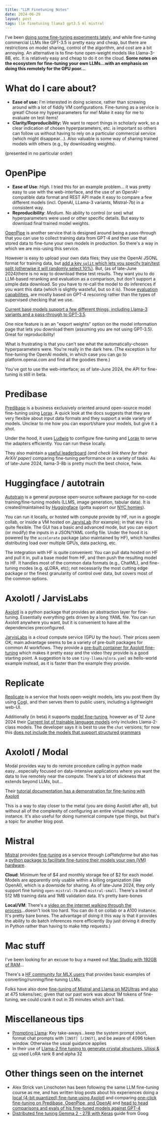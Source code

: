 ```yaml
---
title: "LLM Finetuning Notes"
date: 2024-06-29
layout: post
tags: llm finetuning llama3 gpt3.5 ml mistral
---
```


I've been [doing some fine-tuning experiments lately](https://scholar.google.com/citations?view_op=view_citation&hl=en&user=zJC_7roAAAAJ&sortby=pubdate&citation_for_view=zJC_7roAAAAJ:hkOj_22Ku90C), and while
fine-tuning commercial LLMs like GPT-3.5 is pretty easy and cheap, but there are restrictions on model sharing, control of the algorithm, and cost are a bit annoying. An alternative is to fine-tune open-weight models like Llama-3-8B, etc.  It is relatively easy and cheap to do it on the cloud.  **Some notes on the ecosystem for fine-tuning your own LLMs...with an emphasis on doing this remotely for the GPU poor...**



# What do I care about?

- **Ease of use:**  I'm interested in doing science, rather than screwing around with a lot of fiddly VM configurations.  Fine-tuning as a service is great! Chose my hyperparameters for me!  Make it easy for me to evaluate on test items! 
- **Clarity/Reproducibility:**  We want to report things in scholarly work, so a clear indication of chosen hyperparameters, etc. is important so others can follow us without having to rely on a particular commercial service (which might disappear...).  Also valuable is some way of sharing trained models with others (e.g., by downloading weights). 


(presented in no particular order)

# OpenPipe

- **Ease of Use**: *High*. I tried this for an example problem... it was pretty easy to use with the web-interface, and the use of an OpenAI-compatible data format and REST API made it easy to compare a few different models (incl. OpenAI, LLama-3 variants, Mistral-7b) in a consistent way.  
- **Reproducibility**: *Medium*.  No ability to control (or see) what hyperparameters were used or other specific details.  But easy to download final trained model weights. 


[OpenPipe](https://docs.openpipe.ai/features/fine-tuning) is another service that is designed around being a pass-through that you can use to collect training data from GPT-4 and then use that stored data to fine-tune your own models in production. So there's a way in which we are mis-using this service.

However is easy to upload your own data files; they use the OpenAI JSONL format for training data, but [add a key `split` which lets you specify train/test split (otherwise it will randomly select 10%)](https://docs.openpipe.ai/features/uploading-data#additional-fields).  But, (as of late-June 2024)there is no way to download these test results.  They want you to do LLM-based reranking and evaluation as a comparison, but don't support a simple data download. So you have to re-call the model to do inferences if you want this data (which is slightly wasteful, but so it is). Those [evaluation capabilities](https://docs.openpipe.ai/features/evaluations), are mostly based on GPT-4 rescoring rather than the types of supervised checking that we use.

 [Current base models support a few different things, including Llama-3 variants  and a pass-through to GPT-3.5](https://docs.openpipe.ai/base-models).  

One nice feature is an an "export weights" option on the model information page that lets you download  them (assuming you are not using GPT-3.5). Great for reproducibility! 

What is frustrating is that you can't see what the automatically-chosen hyperparameters were. You're really in the dark here. (The exception is for fine-tuning the OpenAI models, in which case you can go to platform.openai.com and find all the goodies there.)

You've got to use the web-interface; as of late-June 2024, the API for fine-tuning is still in beta.


# Predibase

[Predibase](https://predibase.com) is a business exclusively oriented around open-source model fine-tuning using [Lorax](https://loraexchange.ai).  A quick look at the docs suggests that they are very flexible about input data formats and they support a wide variety of models.  Unclear to me how you can export/share your models, but give it a shot. 

Under the hood, it uses [Ludwig](https://Ludwig.ai) to configure fine-tuning and [Lorax](https://loraexchange.ai/) to serve the adapters efficiently. You can run these locally.

They also maintain a [useful leaderboard](https://predibase.com/fine-tuning-index) *(and check link there for their ArXiV paper)* comparing fine-tuning performance on a variety of tasks. As of late-June 2024, llama-3-8b is pretty much the best choice, fwiw.

# Huggingface / autotrain

[Autotrain](hf.co/autotrain) is a general purpose open-source software package for no-code training/fine-tuning models (LLMS, image generation, tabular data). It is created/maintained by [Huggingface](https://huggingface.co) (gotta support our [NYC homies](https://maps.app.goo.gl/3UpDMTG8ArDG8SRK6)).  

You can run it locally, or hosted with compute provide by HF, run in a google collab, or inside a VM hosted on [JarvisLab](https://jarvislabs.ai/templates/autotrain) (for example); in that way it is quite flexible.  The GUI has a basic and advanced mode, but you can export (or modify) the inputs in a JSON/YAML config file.  Under the hood it is powered by the `accelerate` package (also maintained by HF), which handles distributing load over multiple GPUs, data packing, etc.

The integration with HF is quite convenient: You can pull data hosted on HF and pull it in, pull a base model from HF, and then push the resulting model to HF.  It handles most of the common data formats (e.g., ChatML), and fine-tuning modes (e.g. qLORA, etc); not necessarily the most cutting edge package or the finest granularity of control over data, but covers most of the common options.  


# Axolotl / JarvisLabs

[Axolotl](https://github.com/OpenAccess-AI-Collective/axolotl/) is a python package that provides an abstraction layer for fine-tuning.  Essentially everything gets driven by a long YAML file. You can run Axolotl anywhere you want, but it is convenient to have all the dependencies preconfigured.

[JarvisLabs](https://jarvislabs.ai) is a cloud compute service (GPU by the hour).  Their prices seem OK; main advantage seems to be a variety of pre-built packages for common AI workflows.  They provide a [pre-built container for Axolotl fine-tuning](
https://jarvislabs.ai/templates/axolotl) which makes it pretty easy and the video they provide is a good starting point.  A suggestion is to use `tiny-llama/qlora.yaml` as hello-world example instead, as it is faster than the example they provide.


# Replicate

[Replicate](https://replicate.com) is a service that hosts open-weight models, lets you post them (by using [Cog](https://github.com/replicate/cog)), and then serves them to public users, including a lightweight web-UI.  

Additionally (in beta) it supports [model fine-tuning](https://replicate.com/docs/guides/fine-tune-a-language-model), however as of 12 June 2024 their [Current list of trainable language models](https://replicate.com/docs/guides/fine-tune-a-language-model) only includes Llama-2-class models.   The developer says it is best to use the `chat` versions; for now this [does not include the models that support structured grammars](https://replicate.com/collections/language-models-with-grammar)


# Axolotl / Modal  

Modal provides way to do remote procedure calling in python made easy...especially focused on data-intensive applications where you want the data to live remotely near the compute.  There's a lot of slickness that extends beyond LLMs, but...

Their [tutorial documentation has a demonstration for fine-tuning with Axolotl](https://modal.com/docs/examples/llm-finetuning)

This is a way to stay closer to the metal (you are doing Axolotl after all), but without all of the complexity of configuring an entire virtual machine instance.  It's also useful for doing numerical compute type things, but that's a topic for another blog post.


# Mistral

[Mistral](https://mistral.ai) provides [fine-tuning](https://docs.mistral.ai/guides/finetuning) as a service through *LaPlateforme* but also has a [python package to facilitate fine-tuning their models your own (VM) hardware](https://github.com/mistralai/mistral-finetune/tree/main). 

**Cloud**: Minimum fee of $4 and monthly storage fee of $2 for each model.  Models are apparently only usable within a billing organization (like OpenAI), which is a downside for sharing.  As of late-June 2024, they only support fine tuning `open-mistral-7b` and `mistral-small`.  There's a limit of 512 MB training data and 1MB validation data. It's pretty bare-bones 

**Local/VM**:  There's a [video on the internet walking through the process](https://www.youtube.com/watch?v=bO-b5Soxzxk)...doesn't look too hard.  You can do it on collab or a A100 instance. It's pretty bare bones.  The advantage of doing it this way is that it provides the ability to do batch inferences more efficiently (by just driving it directly in Python rather than having to make http requests.)

# Mac stuff

I've been looking for an excuse to buy a maxed out [Mac Studio with 192GB of RAM](https://www.apple.com/mac-studio/specs/)...

There's a [HF community for MLX users](https://huggingface.co/docs/hub/en/mlx) that provides basic examples of converting/running/fine-tuning LLMs.

Folks have also done [fine-tuning of Mistral and Llama on M2Ultras](https://github.com/ml-explore/mlx-examples/tree/main/lora) and [also](https://github.com/ml-explore/mlx-examples/blob/main/llms/mlx_lm/LORA.md) at 475 tokens/sec; given that our past work was about 1M tokens of fine-tuning, we could crank it out in 35 minutes which ain't bad.  




# Miscellaneous tips

- [Prompting Llama](https://replicate.com/blog/how-to-prompt-llama): Key take-aways...keep the system prompt short, format chat prompts with `[INST] [/INST]`, and be aware of 4096 token window.  Otherwise the usual guidance applies
- In their use of [Llama-2 fine tuning to generate crystal structures, Ulissi & co](https://arxiv.org/pdf/2402.04379) used LoRA rank 8 and alpha 32 

# Other things seen on the internet

- Alex Strick van Linschoten has been following the same LLM fine-tuning course as me, and has written blog posts about his experiences doing a [local (4-bit quantized) fine-tune using Axolotl](https://mlops.systems/posts/2024-06-15-isafpr-first-finetune.html) and comparing [one-click fine-tuning on Predibase, OpenPipe, and OpenAI](https://mlops.systems/posts/2024-06-17-one-click-finetuning.html) and [head to head comparisons and evals of his fine-tuned models against GPT-4](https://mlops.systems/posts/2024-07-01-full-finetuned-model-evaluation.html)
- [Distributed fine tuning Gemma 2 - 27B with Keras](https://developers.googleblog.com/zh-hans/fine-tuning-gemma-2-with-keras-hugging-face-update/) guide from Goog
